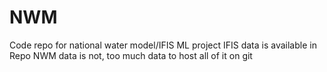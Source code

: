 # NWM
Code repo for national water model/IFIS ML project
IFIS data is available in Repo
NWM data is not, too much data to host all of it on git
